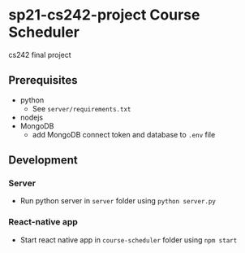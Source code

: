 # sp21-cs242-project Course Scheduler
cs242 final project

## Prerequisites
- python
  - See `server/requirements.txt` 
- nodejs
- MongoDB
  - add MongoDB connect token and database to `.env` file  
## Development

### Server
- Run python server in `server` folder using `python server.py`

### React-native app
- Start react native app in `course-scheduler` folder using `npm start`
